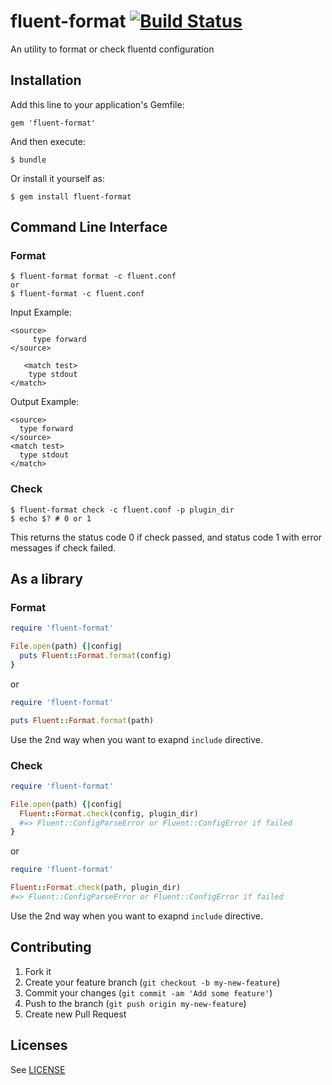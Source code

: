 # fluent-format  [![Build Status](https://travis-ci.org/sonots/fluent-format.png?branch=master)](https://travis-ci.org/sonots/fluent-format)

An utility to format or check fluentd configuration

## Installation

Add this line to your application's Gemfile:

    gem 'fluent-format'

And then execute:

    $ bundle

Or install it yourself as:

    $ gem install fluent-format

## Command Line Interface

### Format

    $ fluent-format format -c fluent.conf
    or
    $ fluent-format -c fluent.conf

Input Example:

```
<source>
     type forward
</source>

   <match test>
    type stdout
</match>
```

Output Example:

```
<source>
  type forward
</source>
<match test>
  type stdout
</match>
```

### Check

    $ fluent-format check -c fluent.conf -p plugin_dir
    $ echo $? # 0 or 1

This returns the status code 0 if check passed,
and status code 1 with error messages if check failed. 

## As a library

### Format

```ruby
require 'fluent-format'

File.open(path) {|config|
  puts Fluent::Format.format(config)
}
```

or

```ruby
require 'fluent-format'

puts Fluent::Format.format(path)
```

Use the 2nd way when you want to exapnd `include` directive.

### Check

```ruby
require 'fluent-format'

File.open(path) {|config|
  Fluent::Format.check(config, plugin_dir)
  #=> Fluent::ConfigParseError or Fluent::ConfigError if failed
}
```

or

```ruby
require 'fluent-format'

Fluent::Format.check(path, plugin_dir)
#=> Fluent::ConfigParseError or Fluent::ConfigError if failed
```

Use the 2nd way when you want to exapnd `include` directive.

## Contributing

1. Fork it
2. Create your feature branch (`git checkout -b my-new-feature`)
3. Commit your changes (`git commit -am 'Add some feature'`)
4. Push to the branch (`git push origin my-new-feature`)
5. Create new Pull Request

## Licenses

See [LICENSE](LICENSE)
